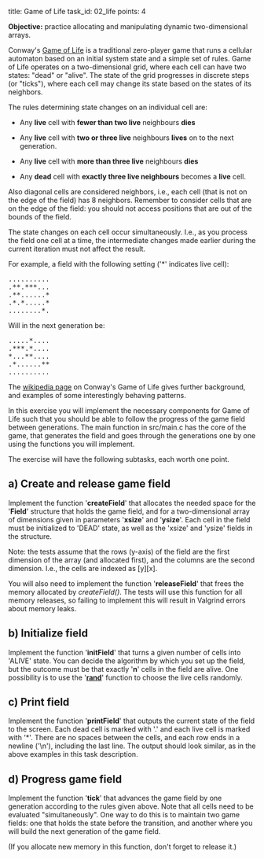 title: Game of Life
task_id: 02_life
points: 4

**Objective:** practice allocating and manipulating dynamic
two-dimensional arrays.

Conway's [Game of Life] is a traditional zero-player game that runs a
cellular automaton based on an initial system state and a simple set of
rules. Game of Life operates on a two-dimensional grid, where each
cell can have two states: "dead" or "alive". The state of the grid
progresses in discrete steps (or "ticks"), where each cell may change
its state based on the states of its neighbors.

[Game of Life]: http://en.m.wikipedia.org/wiki/Conway%27s_Game_of_Life

The rules determining state changes on an individual cell are:

- Any **live** cell with **fewer than two live** neighbours **dies**

- Any **live** cell with **two or three live** neighbours **lives** on to the
  next generation.

- Any **live** cell with **more than three live** neighbours **dies**

- Any **dead** cell with **exactly three live neighbours** becomes a
  **live** cell.

Also diagonal cells are considered neighbors, i.e., each cell (that is
not on the edge of the field) has 8 neighbors. Remember to consider
cells that are on the edge of the field: you should not access
positions that are out of the bounds of the field.

The state changes on each cell occur simultaneously. I.e., as you
process the field one cell at a time, the intermediate changes made
earlier during the current iteration must not affect the result.

For example, a field with the following setting ('\*' indicates live cell):

<pre>
..........
.**.***...
.**......*
.*.*.....*
........*.</pre>

Will in the next generation be:

<pre>
.....*....
.***.*....
*...**....
.*......**
..........</pre>

The [wikipedia page] on Conway's Game of Life gives further background,
and examples of some interestingly behaving patterns.

[wikipedia page]: http://en.m.wikipedia.org/wiki/Conway%27s_Game_of_Life

In this exercise you will implement the necessary components for Game
of Life such that you should be able to follow the progress of the
game field between generations. The main function in src/main.c has
the core of the game, that generates the field and goes through the
generations one by one using the functions you will implement.

The exercise will have the following subtasks, each worth one point.

## a) Create and release game field

Implement the function '**createField**' that allocates the needed space
for the '**Field**' structure that holds the game field, and for a
two-dimensional array of dimensions given in parameters '**xsize**'
and '**ysize**'. Each cell in the field must be initialized to 'DEAD'
state, as well as the 'xsize' and 'ysize' fields in the structure.

Note: the tests assume that the rows (y-axis) of the field are
the first dimension of the array (and allocated first), and the
columns are the second dimension. I.e., the cells are indexed as
[y][x].

You will also need to implement the function '**releaseField**' that frees
the memory allocated by _createField()_. The tests will use this
function for all memory releases, so failing to implement this will
result in Valgrind errors about memory leaks.

## b) Initialize field

Implement the function '**initField**' that turns a given number of cells
into 'ALIVE' state. You can decide the algorithm by which you set up
the field, but the outcome must be that exactly '**n**' cells in the
field are alive. One possibility is to use the '**[rand]**' function
to choose the live cells randomly.

[rand]: http://linux.die.net/man/3/rand

## c) Print field

Implement the function '**printField**' that outputs the current state of
the field to the screen. Each dead cell is marked with '.' and each
live cell is marked with '\*'. There are no spaces between the cells,
and each row ends in a newline ('\n'), including the last line. The
output should look similar, as in the above examples in this task
description.

## d) Progress game field

Implement the function '**tick**' that advances the game field by one
generation according to the rules given above. Note that all cells
need to be evaluated "simultaneously". One way to do this is to
maintain two game fields: one that holds the state before the transition,
and another where you will build the next generation of the game field.

(If you allocate new memory in this function, don't forget to
release it.)
